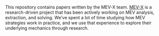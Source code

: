 This repository contains papers written by the MEV-X team.
[MEV-X](https://mev-x.com) is a research-driven project that has been actively working on MEV analysis, extraction, and solving.
We’ve spent a lot of time studying how MEV strategies work in practice, and we use that experience to explore their underlying mechanics through research.
